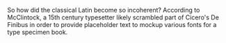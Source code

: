 So how did the classical Latin become so incoherent?
According to McClintock, a 15th century typesetter likely scrambled part of Cicero's De Finibus in order to provide placeholder
text to mockup various fonts for a type specimen book.